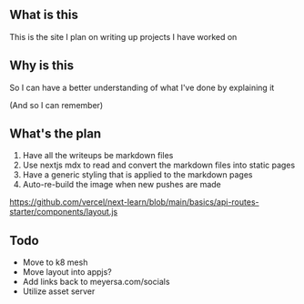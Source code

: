 ## What is this 

This is the site I plan on writing up projects I have worked on 

## Why is this 

So I can have a better understanding of what I've done by explaining it 

(And so I can remember)

## What's the plan 

1. Have all the writeups be markdown files 
2. Use nextjs mdx to read and convert the markdown files into static pages 
3. Have a generic styling that is applied to the markdown pages
4. Auto-re-build the image when new pushes are made 

https://github.com/vercel/next-learn/blob/main/basics/api-routes-starter/components/layout.js

## Todo 

- Move to k8 mesh 
- Move layout into appjs? 
- Add links back to meyersa.com/socials 
- Utilize asset server